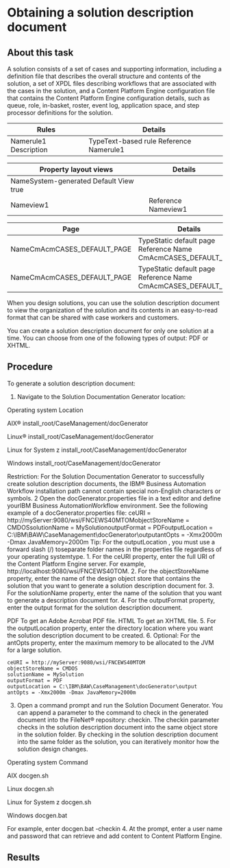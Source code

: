 # Obtaining a solution description document

## About this task

A solution consists of a set of cases and supporting information,
including a definition file that describes the overall structure and
contents of the solution, a set of XPDL files describing workflows
that are associated with the cases in the solution, and a Content Platform Engine configuration file that
contains the Content Platform Engine configuration
details, such as queue, role, in-basket, roster, event log, application
space, and step processor definitions for the solution.

| Rules                 | Details                                 |
|-----------------------|-----------------------------------------|
| Namerule1 Description | TypeText-based rule Reference Namerule1 |

| Property layout views                  | Details             |
|----------------------------------------|---------------------|
| NameSystem-generated Default View true |                     |
| Nameview1                              | Reference Nameview1 |

| Page                        | Details                                                        |
|-----------------------------|----------------------------------------------------------------|
| NameCmAcmCASES\_DEFAULT\_PAGE | TypeStatic default page Reference Name CmAcmCASES\_DEFAULT\_PAGE |
| NameCmAcmCASES\_DEFAULT\_PAGE | TypeStatic default page Reference Name CmAcmCASES\_DEFAULT\_PAGE |

When you design solutions, you can use the solution
description document to view the organization of the solution and
its contents in an easy-to-read format that can be shared with case
workers and customers.

You can create a solution description document for only one solution at a time. You can choose
from one of the following types of output: PDF or XHTML.

## Procedure

To generate a solution description document:

1. Navigate to the Solution Documentation Generator location:

Operating system
Location

AIX®
install\_root/CaseManagement/docGenerator

Linux®
install\_root/CaseManagement/docGenerator

Linux for System z
install\_root/CaseManagement/docGenerator

Windows
install\_root/CaseManagement/docGenerator

Restriction: For the Solution Documentation Generator
to successfully create solution description documents, the IBM® Business Automation
Workflow installation path cannot
contain special non-English characters or symbols.
2 Open the docGenerator.properties file in a text editor and define yourIBM Business AutomationWorkflow environment. See the following example of a docGenerator.properties file: ceURI = http://myServer:9080/wsi/FNCEWS40MTOMobjectStoreName = CMDOSsolutionName = MySolutionoutputFormat = PDFoutputLocation = C:\IBM\BAW\CaseManagement\docGenerator\outputantOpts = -Xmx2000m -Dmax JavaMemory=2000m Tip: For the outputLocation , you must use a forward slash (/) toseparate folder names in the properties file regardless of your operating systemtype.
    1. For the ceURI property, enter the full URI of the Content Platform Engine server.
For example, http://localhost:9080/wsi/FNCEWS40TOM.
    2. For the objectStoreName property, enter the name of the design object store
that contains the solution that you want to generate a solution description document
for.
    3. For the solutionName property, enter the name of the solution that you want to
generate a description document for.
    4. For the outputFormat property, enter the output format for the solution
description document.

PDF
To get an Adobe Acrobat PDF file.
HTML
To get an XHTML file.
    5. For the outputLocation property, enter the directory location where you want
the solution description document to be created.
    6. Optional: 
For the antOpts property, enter the maximum memory to be allocated to the JVM
for a large solution.

```
ceURI = http://myServer:9080/wsi/FNCEWS40MTOM
objectStoreName = CMDOS
solutionName = MySolution
outputFormat = PDF
outputLocation = C:\IBM\BAW\CaseManagement\docGenerator\output
antOpts = -Xmx2000m -Dmax JavaMemory=2000m
```

3. Open a command prompt and run the Solution Document Generator.
You can append a parameter to the command to check in the generated document into the 
FileNet®
 repository:
checkin. The checkin parameter checks in the solution
description document into the same object store in the solution folder. By checking in the solution
description document into the same folder as the solution, you can iteratively monitor how the
solution design changes.

Operating system
Command

AIX
docgen.sh

Linux
docgen.sh

Linux for System z
docgen.sh

Windows
docgen.bat

For example, enter docgen.bat
-checkin
4. At the prompt, enter a user name and password that can
retrieve and add content to Content Platform Engine.

## Results